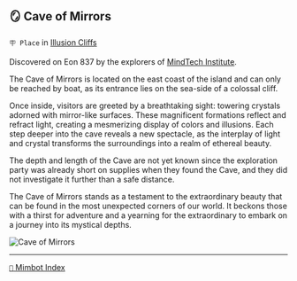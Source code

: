 ## 🪞 Cave of Mirrors

`🪧 Place` in [Illusion Cliffs](<https://zeithalt.github.io/r/illusion_cliffs.html>)

Discovered on Eon 837 by the explorers of [MindTech Institute](<https://zeithalt.github.io/r/mindtech_institute.html>).

The Cave of Mirrors is located on the east coast of the island and can only be reached by boat, as its entrance lies on the sea-side of a colossal cliff.

Once inside, visitors are greeted by a breathtaking sight: towering crystals adorned with mirror-like surfaces. These magnificent formations reflect and refract light, creating a mesmerizing display of colors and illusions. Each step deeper into the cave reveals a new spectacle, as the interplay of light and crystal transforms the surroundings into a realm of ethereal beauty.

The depth and length of the Cave are not yet known since the exploration party was already short on supplies when they found the Cave, and they did not investigate it further than a safe distance.

The Cave of Mirrors stands as a testament to the extraordinary beauty that can be found in the most unexpected corners of our world. It beckons those with a thirst for adventure and a yearning for the extraordinary to embark on a journey into its mystical depths.

![Cave of Mirrors](https://zeithalt.github.io/r/i/cave_of_mirrors.png)


-----
[`📑` Mimbot Index](<https://zeithalt.github.io/r/#96c0>)
<!---
keywords: mt, mirror, cave
aliases: 
-->
